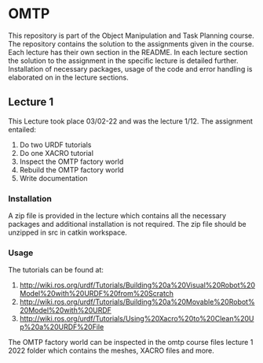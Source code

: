 # OMTP

This repository is part of the Object Manipulation and Task Planning course. The repository contains the solution to the assignments given in the course. Each lecture has their own section in the README. In each lecture section the solution to the assignment in the specific lecture is detailed further. Installation of necessary packages, usage of the code and error handling is elaborated on in the lecture sections.

## Lecture 1

This Lecture took place 03/02-22 and was the lecture 1/12. The assignment entailed:

1.	Do two URDF tutorials
2.	Do one XACRO tutorial
3.	Inspect the OMTP factory world
4.	Rebuild the OMTP factory world
5.	Write documentation

### Installation

A zip file is provided in the lecture which contains all the necessary packages and additional installation is not required. The zip file should be unzipped in src in catkin workspace.

### Usage

The tutorials can be found at:

1.	http://wiki.ros.org/urdf/Tutorials/Building%20a%20Visual%20Robot%20Model%20with%20URDF%20from%20Scratch
2.	http://wiki.ros.org/urdf/Tutorials/Building%20a%20Movable%20Robot%20Model%20with%20URDF
3.	http://wiki.ros.org/urdf/Tutorials/Using%20Xacro%20to%20Clean%20Up%20a%20URDF%20File

The OMTP factory world can be inspected in the omtp course files lecture 1 2022 folder which contains the meshes, XACRO files and more. 
